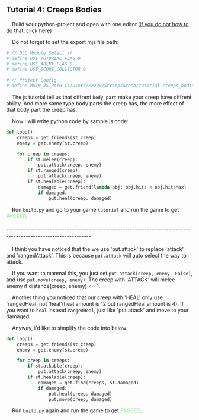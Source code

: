 ## Tutorial 4: Creeps Bodies

&nbsp;&nbsp;&nbsp;&nbsp;Build your python-project and open with one editor.([if you do not how to do that, click here](https://github.com/EagleBaby/python_screeps_arena/blob/main/README.md))


&nbsp;&nbsp;&nbsp;&nbsp;Do not forget to set the export mjs file path:
```python
# // DLC Module Select //
# define USE_TUTORIAL_FLAG 0
# define USE_ARENA_FLAG 0
# define USE_SCORE_COLLECTOR 0

# // Project Config
# define MAIN_JS_PATH C:/Users/22290/ScreepsArena/tutorial-creeps_bodies/
```

&nbsp;&nbsp;&nbsp;&nbsp;The js tutorial tell us that diffrent ```body part``` make your creep have diffrent ability. And more same type body parts the creep has, the more effect of that body part the creep has.

&nbsp;&nbsp;&nbsp;&nbsp;Now i will write python code by sample js code:
```python
def loop():
    creeps = get.friends(st.creep)
    enemy = get.enemy(st.creep)

    for creep in creeps:
        if st.melee(creep):
            put.attack(creep, enemy)
        if st.ranged(creep):
            put.attack(creep, enemy)
        if st.healable(creep):
            damaged = get.friend(lambda obj: obj.hits < obj.hitsMax)
            if damaged:
                put.heal(creep, damaged)

```

&nbsp;&nbsp;&nbsp;&nbsp;Run ```build.py``` and go to your game ```tutorial``` and run the game to get <font color=#88EC80>PASSED</font>.

#### ---------------------------------------------------------------------------------------------------------------
&nbsp;&nbsp;&nbsp;&nbsp;I think you have noticed that the we use 'put.attack' to replace 'attack' and 'rangedAttack'. This is because ```put.attack``` will auto select the way to attack. 

&nbsp;&nbsp;&nbsp;&nbsp;If you want to manmal this, you just set ```put.attack(creep, enemy, False)```, and use  ```put.move(creep, enemy)```. The creep with 'ATTACK' will melee enemy if distance(creep, enemy) <= 1. 

&nbsp;&nbsp;&nbsp;&nbsp;Another thing you noticed that our creep with 'HEAL' only use 'rangedHeal' not 'heal'(heal amount is 12 but rangedHeal amount is 4). If you want to `heal` instead `rangedHeal`, just like 'put.attack' and move to your damaged.

&nbsp;&nbsp;&nbsp;&nbsp;Anyway, i'd like to simplify the code into below:
```python
def loop():
    creeps = get.friends(st.creep)
    enemy = get.enemy(st.creep)

    for creep in creeps:
        if st.atkable(creep):
            put.attack(creep, enemy)
        if st.healable(creep):
            damaged = get.find(creeps, st.damaged)
            if damaged:
                put.heal(creep, damaged)
                put.move(creep, damaged)

```

&nbsp;&nbsp;&nbsp;&nbsp;Run ```build.py``` again and run the game to get <font color=#88EC80>PASSED</font>.
